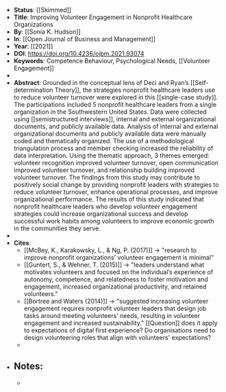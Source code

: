 - **Status**: [[Skimmed]]
- **Title**: Improving Volunteer Engagement in Nonprofit Healthcare Organizations
- **By**: [[Sonia K. Hudson]]
- **In**: [[Open Journal of Business and Management]]
- **Year**: [[2021]]
- **DOI**: https://doi.org/10.4236/ojbm.2021.93074
- **Keywords**: Competence Behaviour, Psychological Needs, [[Volunteer Engagement]]
-
- **Abstract**:
  Grounded in the conceptual lens of Deci and Ryan’s [[Self-determination Theory]], the strategies nonprofit healthcare leaders use to reduce volunteer turnover were explored in this [[single-case study]]. The participations included 5 nonprofit healthcare leaders from a single organization in the Southwestern United States. Data were collected using [[semistructured interviews]], internal and external organizational documents, and publicly available data. Analysis of internal and external organizational documents and publicly available data were manually coded and thematically organized. The use of a methodological triangulation process and member checking increased the reliability of data interpretation. Using the thematic approach, 3 themes emerged: volunteer recognition improved volunteer turnover, open communication improved volunteer turnover, and relationship building improved volunteer turnover. The findings from this study may contribute to positively social change by providing nonprofit leaders with strategies to reduce volunteer turnover, enhance operational processes, and improve organizational performance. The results of this study indicated that nonprofit healthcare leaders who develop volunteer engagement strategies could increase organizational success and develop successful work habits among volunteers to improve economic growth in the communities they serve.
-
- **Cites**:
	- [[McBey, K., Karakowsky, L., & Ng, P. (2017)]] -> "research to improve nonprofit organizations’ volunteer engagement is minimal"
	- [[Guntert, S., & Wehner, T. (2015)]] -> "leaders understand what motivates volunteers and focused on the individual’s experience of autonomy, competence, and relatedness to foster motivation and engagement, increased organizational productivity, and retained volunteers."
	- [[Bortree and Waters (2014)]] -> "suggested increasing volunteer engagement requires nonprofit volunteer leaders that design job tasks around meeting volunteers’ needs, resulting in volunteer engagement and increased sustainability." [[Question]] does it apply to expectations of digital first experience? Do organisations need to design volunteering roles that align with volunteers' expectations?
	-
- **Notes**:
	-
	-